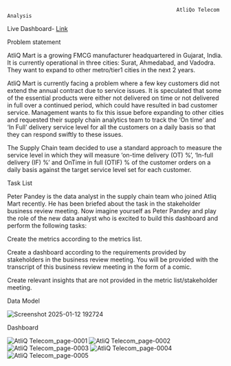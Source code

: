                                                            AtliQo Telecom Analysis
                                                           
Live Dashboard- [Link](https://app.powerbi.com/groups/me/reports/3ef71c74-9d58-4d97-8454-2e5dd401c98a/b4fdd2effe38c4f0ef66?experience=power-bi)

Problem statement

AtliQ Mart is a growing FMCG manufacturer headquartered in Gujarat, India. It is currently operational in three cities: Surat, Ahmedabad, and Vadodra. They want to expand to other metro/tier1 cities in the next 2 years.

AtliQ Mart is currently facing a problem where a few key customers did not extend the annual contract due to service issues. It is speculated that some of the essential products were either not delivered on time or not delivered in full over a continued period, which could have resulted in bad customer service. Management wants to fix this issue before expanding to other cities and requested their supply chain analytics team to track the ‘On time’ and ‘In Full’ delivery service level for all the customers on a daily basis so that they can respond swiftly to these issues.

The Supply Chain team decided to use a standard approach to measure the service level in which they will measure ‘on-time delivery (OT) %’, ‘In-full delivery (IF) %’ and OnTime in full (OTIF) % of the customer orders on a daily basis against the target service level set for each customer.

Task List

Peter Pandey is the data analyst in the supply chain team who joined Atliq Mart recently. He has been briefed about the task in the stakeholder business review meeting. Now imagine yourself as Peter Pandey and play the role of the new data analyst who is excited to build this dashboard and perform the following tasks:

Create the metrics according to the metrics list.

Create a dashboard according to the requirements provided by stakeholders in the business review meeting. You will be provided with the transcript of this business review meeting in the form of a comic.

Create relevant insights that are not provided in the metric list/stakeholder meeting.

Data Model

![Screenshot 2025-01-12 192724](https://github.com/user-attachments/assets/e870f0f5-413c-4871-a276-b317c872a7b2)

Dashboard

![AtliQ Telecom_page-0001](https://github.com/user-attachments/assets/89f1eb85-c094-438c-9e6f-4ab7fcf80266)
![AtliQ Telecom_page-0002](https://github.com/user-attachments/assets/bae799dc-694e-48bb-acd9-397fa1cf9ea0)
![AtliQ Telecom_page-0003](https://github.com/user-attachments/assets/a24bf7a1-f53c-4627-b265-2863336d254e)
![AtliQ Telecom_page-0004](https://github.com/user-attachments/assets/db204b2f-7a4e-405f-87f2-a1669bb60957)
![AtliQ Telecom_page-0005](https://github.com/user-attachments/assets/7a29367f-89c4-491f-b9cf-eaf5c3c5023b)


